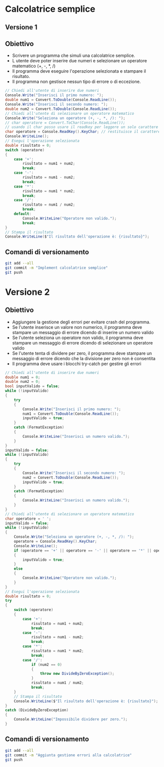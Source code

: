 # Calcolatrice semplice

## Versione 1

## Obiettivo

- Scrivere un programma che simuli una calcolatrice semplice.
- L utente deve poter inserire due numeri e selezionare un operatore matematico (+, -, *, /)
- Il programma deve eseguire l'operazione selezionata e stampare il risultato.
- Il programma non gestisce nessun tipo di errore o di eccezione.

```csharp
// Chiedi all'utente di inserire due numeri
Console.Write("Inserisci il primo numero: ");
double num1 = Convert.ToDouble(Console.ReadLine());
Console.Write("Inserisci il secondo numero: ");
double num2 = Convert.ToDouble(Console.ReadLine());
// Chiedi all'utente di selezionare un operatore matematico
Console.Write("Seleziona un operatore (+, -, *, /): ");
// char operatore = Convert.ToChar(Console.ReadLine());
// usando il char posso usare il readkey per leggere un solo carattere
char operatore = Console.ReadKey().KeyChar; // restituisce il carattere premuto dall'utente senza dover premere invio
Console.WriteLine();
// Esegui l'operazione selezionata
double risultato = 0;
switch (operatore)
{
    case '+':
        risultato = num1 + num2;
        break;
    case '-':
        risultato = num1 - num2;
        break;
    case '*':
        risultato = num1 * num2;
        break;
    case '/':
        risultato = num1 / num2;
        break;
    default:
        Console.WriteLine("Operatore non valido.");
        break;
}
// Stampa il risultato
Console.WriteLine($"Il risultato dell'operazione è: {risultato}");
```

## Comandi di versionamento

```bash
git add --all
git commit -m "Implement calcolatrice semplice"
git push
```

# Versione 2

## Obiettivo

- Aggiungere la gestione degli errori per evitare crash del programma.
- Se l'utente inserisce un valore non numerico, il programma deve stampare un messaggio di errore dicendo di inserire un numero valido
- Se l'utente seleziona un operatore non valido, il programma deve stampare un messaggio di errore dicendo di selezionare un operatore valido
- Se l'utente tenta di dividere per zero, il programma deve stampare un messaggio di errore dicendo che la divisione per zero non è consentita
- Il programma deve usare i blocchi try-catch per gestire gli errori

```csharp
// Chiedi all'utente di inserire due numeri
double num1 = 0;
double num2 = 0;
bool inputValido = false;
while (!inputValido)
{
    try
    {
        Console.Write("Inserisci il primo numero: ");
        num1 = Convert.ToDouble(Console.ReadLine());
        inputValido = true;
    }
    catch (FormatException)
    {
        Console.WriteLine("Inserisci un numero valido.");
    }
}
inputValido = false;
while (!inputValido)
{
    try
    {
        Console.Write("Inserisci il secondo numero: ");
        num2 = Convert.ToDouble(Console.ReadLine());
        inputValido = true;
    }
    catch (FormatException)
    {
        Console.WriteLine("Inserisci un numero valido.");
    }
}
// Chiedi all'utente di selezionare un operatore matematico
char operatore = ' ';
inputValido = false;
while (!inputValido)
{
    Console.Write("Seleziona un operatore (+, -, *, /): ");
    operatore = Console.ReadKey().KeyChar;
    Console.WriteLine();
    if (operatore == '+' || operatore == '-' || operatore == '*' || operatore == '/')
    {
        inputValido = true;
    }
    else
    {
        Console.WriteLine("Operatore non valido.");
    }
}
// Esegui l'operazione selezionata
double risultato = 0;
try
{
    switch (operatore)
    {
        case '+':
            risultato = num1 + num2;
            break;
        case '-':
            risultato = num1 - num2;
            break;
        case '*':
            risultato = num1 * num2;
            break;
        case '/':
            if (num2 == 0)
            {
                throw new DivideByZeroException();
            }
            risultato = num1 / num2;
            break;
    }
    // Stampa il risultato
    Console.WriteLine($"Il risultato dell'operazione è: {risultato}");
}
catch (DivideByZeroException)
{
    Console.WriteLine("Impossibile dividere per zero.");
}
```

## Comandi di versionamento

```bash
git add --all
git commit -m "Aggiunta gestione errori alla calcolatrice"
git push
```